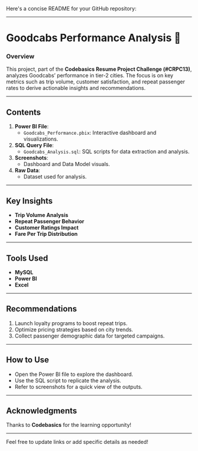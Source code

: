 Here's a concise README for your GitHub repository:  

---

# **Goodcabs Performance Analysis 🚗**  

### **Overview**  
This project, part of the **Codebasics Resume Project Challenge (#CRPC13)**, analyzes Goodcabs’ performance in tier-2 cities. The focus is on key metrics such as trip volume, customer satisfaction, and repeat passenger rates to derive actionable insights and recommendations.  

---

## **Contents**  
1. **Power BI File**:  
   - `Goodcabs_Performance.pbix`: Interactive dashboard and visualizations.  
2. **SQL Query File**:  
   - `Goodcabs_Analysis.sql`: SQL scripts for data extraction and analysis.  
3. **Screenshots**:  
   - Dashboard and Data Model visuals.  
4. **Raw Data**:  
   - Dataset used for analysis.  

---

## **Key Insights**  
- **Trip Volume Analysis**  
- **Repeat Passenger Behavior**  
- **Customer Ratings Impact**  
- **Fare Per Trip Distribution**  

---

## **Tools Used**  
- **MySQL**  
- **Power BI**  
- **Excel**  

---

## **Recommendations**  
1. Launch loyalty programs to boost repeat trips.  
2. Optimize pricing strategies based on city trends.  
3. Collect passenger demographic data for targeted campaigns.  

---

## **How to Use**  
- Open the Power BI file to explore the dashboard.  
- Use the SQL script to replicate the analysis.  
- Refer to screenshots for a quick view of the outputs.  

---  

## **Acknowledgments**  
Thanks to **Codebasics** for the learning opportunity!  

---  

Feel free to update links or add specific details as needed!
